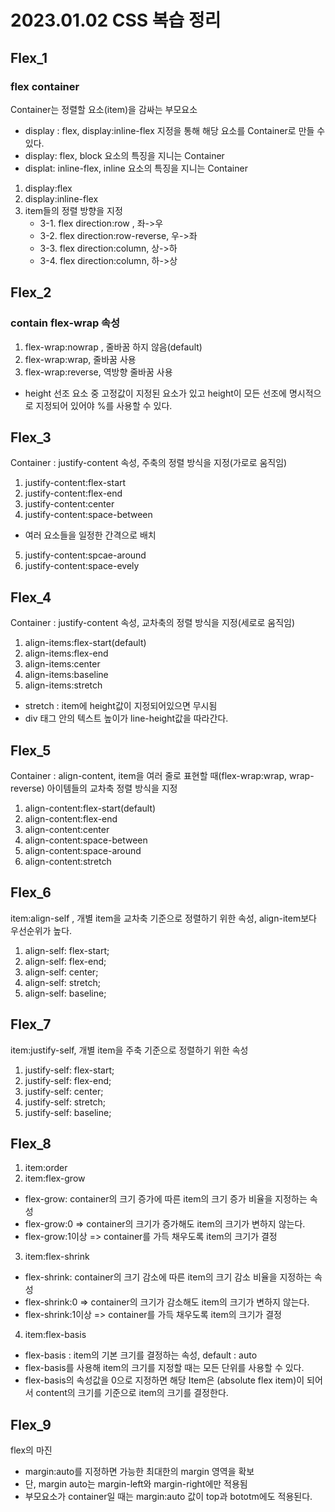 # 2023.01.02 CSS 복습 정리

## Flex_1
### flex container
Container는 정렬할 요소(item)을 감싸는 부모요소
- display : flex, display:inline-flex 지정을 통해 해당 요소를 Container로 만들 수 있다.
- display: flex, block 요소의 특징을 지니는 Container
- displat: inline-flex, inline 요소의 특징을 지니는 Container
1. display:flex
2. display:inline-flex
3. item들의 정렬 방향을 지정
   -  3-1. flex direction:row , 좌->우
   -  3-2. flex direction:row-reverse, 우->좌
   -  3-3. flex direction:column, 상->하
   -  3-4. flex direction:column, 하->상

## Flex_2
### contain flex-wrap 속성
1. flex-wrap:nowrap , 줄바꿈 하지 않음(default)
2. flex-wrap:wrap, 줄바꿈 사용
3. flex-wrap:reverse, 역방향 줄바꿈 사용

* height 선조 요소 중 고정값이 지정된 요소가 있고 height이 모든 선조에 명시적으로 지정되어 있어야 %를 사용할 수 있다.

## Flex_3
Container : justify-content 속성, 주축의 정렬 방식을 지정(가로로 움직임)
1. justify-content:flex-start
2. justify-content:flex-end
3. justify-content:center
4. justify-content:space-between
-   여러 요소들을 일정한 간격으로 배치
5. justify-content:spcae-around
6. justify-content:space-evely

## Flex_4
Container : justify-content 속성, 교차축의 정렬 방식을 지정(세로로 움직임)
1. align-items:flex-start(default)
2. align-items:flex-end
3. align-items:center
4. align-items:baseline
5. align-items:stretch
- stretch : item에 height값이 지정되어있으면 무시됨
- div 태그 안의 텍스트 높이가 line-height값을 따라간다.

## Flex_5
Container : align-content, item을 여러 줄로 표현할 때(flex-wrap:wrap, wrap-reverse) 아이템들의 교차축 정렬 방식을 지정
1. align-content:flex-start(default)
2. align-content:flex-end
3. align-content:center
4. align-content:space-between
5. align-content:space-around
6. align-content:stretch

## Flex_6
item:align-self , 개별 item을 교차축 기준으로 정렬하기 위한 속성, align-item보다 우선순위가 높다.
1. align-self: flex-start;
2. align-self: flex-end;
3. align-self: center;
4. align-self: stretch;
5. align-self: baseline;

## Flex_7
item:justify-self, 개별 item을 주축 기준으로 정렬하기 위한 속성
1. justify-self: flex-start;
2. justify-self: flex-end;
3. justify-self: center;
4. justify-self: stretch;
5. justify-self: baseline;

## Flex_8
1. item:order
2. item:flex-grow
-   flex-grow: container의 크기 증가에 따른 item의 크기 증가 비율을 지정하는 속성
-   flex-grow:0 => container의 크기가 증가해도 item의 크기가 변하지 않는다.
-   flex-grow:1이상 => container를 가득 채우도록 item의 크기가 결정
3. item:flex-shrink
-   flex-shrink: container의 크기 감소에 따른 item의 크기 감소 비율을 지정하는 속성
-   flex-shrink:0 => container의 크기가 감소해도 item의 크기가 변하지 않는다.
-   flex-shrink:1이상 => container를 가득 채우도록 item의 크기가 결정
4. item:flex-basis
- flex-basis : item의 기본 크기를 결정하는 속성, default : auto
- flex-basis를 사용해 item의 크기를 지정할 때는 모든 단위를 사용할 수 있다.
- flex-basis의 속성값을 0으로 지정하면 해당 Item은 (absolute flex item)이 되어서 content의 크기를 기준으로 item의 크기를 결정한다.

## Flex_9
flex의 마진
- margin:auto를 지정하면 가능한 최대한의 margin 영역을 확보
- 단, margin auto는 margin-left와 margin-right에만 적용됨
- 부모요소가 container일 때는 margin:auto 값이 top과 bototm에도 적용된다.
   